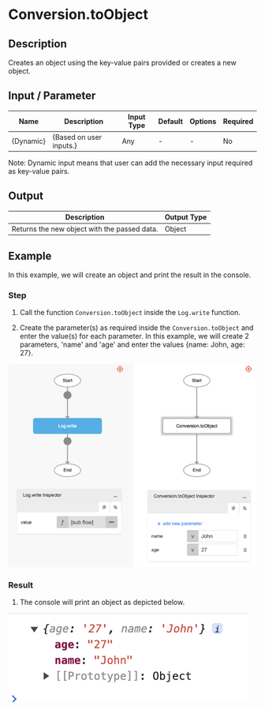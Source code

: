 # Conversion.toObject

## Description

Creates an object using the key-value pairs provided or creates a new object.

## Input / Parameter

| Name | Description | Input Type | Default | Options | Required |
| ------ | ------ | ------ | ------ | ------ | ------ |
| {Dynamic} | {Based on user inputs.} | Any | - | - | No |

Note: Dynamic input means that user can add the necessary input required as key-value pairs.

## Output   

| Description | Output Type |
| ------ | ------ |
| Returns the new object with the passed data. | Object |

## Example

In this example, we will create an object and print the result in the console.

### Step

1. Call the function `Conversion.toObject` inside the `Log.write` function.

2. Create the parameter(s) as required inside the `Conversion.toObject` and enter the value(s) for each parameter. In this example, we will create 2 parameters, 'name' and 'age' and enter the values {name: John, age: 27}.

![](./toObject-step-1.png)

### Result

1. The console will print an object as depicted below.

![](./toObject-result-1.png)